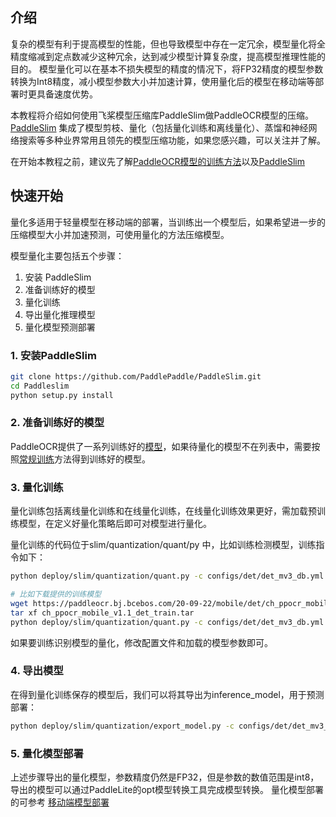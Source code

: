 
## 介绍
复杂的模型有利于提高模型的性能，但也导致模型中存在一定冗余，模型量化将全精度缩减到定点数减少这种冗余，达到减少模型计算复杂度，提高模型推理性能的目的。
模型量化可以在基本不损失模型的精度的情况下，将FP32精度的模型参数转换为Int8精度，减小模型参数大小并加速计算，使用量化后的模型在移动端等部署时更具备速度优势。

本教程将介绍如何使用飞桨模型压缩库PaddleSlim做PaddleOCR模型的压缩。
[PaddleSlim](https://github.com/PaddlePaddle/PaddleSlim) 集成了模型剪枝、量化（包括量化训练和离线量化）、蒸馏和神经网络搜索等多种业界常用且领先的模型压缩功能，如果您感兴趣，可以关注并了解。

在开始本教程之前，建议先了解[PaddleOCR模型的训练方法](../../../doc/doc_ch/quickstart.md)以及[PaddleSlim](https://paddleslim.readthedocs.io/zh_CN/latest/index.html)


## 快速开始
量化多适用于轻量模型在移动端的部署，当训练出一个模型后，如果希望进一步的压缩模型大小并加速预测，可使用量化的方法压缩模型。

模型量化主要包括五个步骤：
1. 安装 PaddleSlim
2. 准备训练好的模型
3. 量化训练
4. 导出量化推理模型
5. 量化模型预测部署

### 1. 安装PaddleSlim

```bash
git clone https://github.com/PaddlePaddle/PaddleSlim.git
cd Paddleslim
python setup.py install
```

### 2. 准备训练好的模型

PaddleOCR提供了一系列训练好的[模型](../../../doc/doc_ch/models_list.md)，如果待量化的模型不在列表中，需要按照[常规训练](../../../doc/doc_ch/quickstart.md)方法得到训练好的模型。

### 3. 量化训练
量化训练包括离线量化训练和在线量化训练，在线量化训练效果更好，需加载预训练模型，在定义好量化策略后即可对模型进行量化。


量化训练的代码位于slim/quantization/quant/py 中，比如训练检测模型，训练指令如下：
```bash
python deploy/slim/quantization/quant.py -c configs/det/det_mv3_db.yml -o Global.pretrain_weights='your trained model'   Global.save_model_dir=./output/quant_model

# 比如下载提供的训练模型
wget https://paddleocr.bj.bcebos.com/20-09-22/mobile/det/ch_ppocr_mobile_v1.1_det_train.tar
tar xf ch_ppocr_mobile_v1.1_det_train.tar
python deploy/slim/quantization/quant.py -c configs/det/det_mv3_db.yml -o Global.pretrain_weights=./ch_ppocr_mobile_v1.1_det_train/best_accuracy   Global.save_model_dir=./output/quant_model

```
如果要训练识别模型的量化，修改配置文件和加载的模型参数即可。

### 4. 导出模型

在得到量化训练保存的模型后，我们可以将其导出为inference_model，用于预测部署：

```bash
python deploy/slim/quantization/export_model.py -c configs/det/det_mv3_db.yml -o Global.checkpoints=output/quant_model/best_accuracy Global.save_model_dir=./output/quant_inference_model
```

### 5. 量化模型部署

上述步骤导出的量化模型，参数精度仍然是FP32，但是参数的数值范围是int8，导出的模型可以通过PaddleLite的opt模型转换工具完成模型转换。
量化模型部署的可参考 [移动端模型部署](../lite/readme.md)
